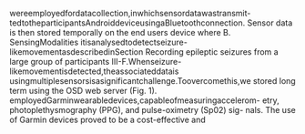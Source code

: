 wereemployedfordatacollection,inwhichsensordatawastransmit-
tedtotheparticipantsAndroiddeviceusingaBluetoothconnection.
Sensor data is then stored temporally on the end users device where B. SensingModalities
itisanalysedtodetectseizure-likemovementasdescribedinSection Recording epileptic seizures from a large group of participants
III-F.Whenseizure-likemovementisdetected,theassociateddatais usingmultiplesensorsisasignificantchallenge.Toovercomethis,we
stored long term using the OSD web server (Fig. 1). employedGarminwearabledevices,capableofmeasuringaccelerom-
etry, photoplethysmography (PPG), and pulse-oximetry (Sp02) sig-
nals. The use of Garmin devices proved to be a cost-effective and